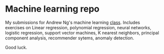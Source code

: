 # Machine learning repo

My submissions for Andrew Ng's machine learning [class](https://www.coursera.org/learn/machine-learning).
Includes exercises on Linear regression, polynomial regression, neural networks, logistic regression, support vector machines, 
K nearest neighbors, principal component analysis, recommender sytems, anomaly detection.

Good luck.

